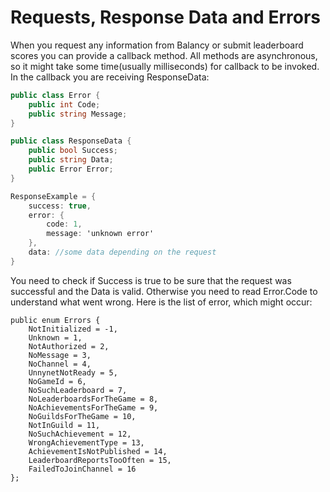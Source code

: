 # Requests, Response Data and Errors

When you request any information from Balancy or submit leaderboard scores you can provide a callback method. All methods are asynchronous, so it might take some time(usually milliseconds) for callback to be invoked. In the callback you are receiving ResponseData:
 
```csharp fct_label="Unity"
public class Error {
    public int Code;
    public string Message;
}

public class ResponseData {
    public bool Success;
    public string Data;
    public Error Error;
}
```

```csharp fct_label="JavaScript"
ResponseExample = {
    success: true,
    error: {
        code: 1,
        message: 'unknown error'
    },
    data: //some data depending on the request
}
```

You need to check if Success is true to be sure that the request was successful and the Data is valid. Otherwise you need to read Error.Code to understand what went wrong. Here is the list of error, which might occur:

```
public enum Errors {
    NotInitialized = -1,
    Unknown = 1,
    NotAuthorized = 2,
    NoMessage = 3,
    NoChannel = 4,
    UnnynetNotReady = 5,
    NoGameId = 6,
    NoSuchLeaderboard = 7,
    NoLeaderboardsForTheGame = 8,
    NoAchievementsForTheGame = 9,
    NoGuildsForTheGame = 10,
    NotInGuild = 11,
    NoSuchAchievement = 12,
    WrongAchievementType = 13,
    AchievementIsNotPublished = 14,
    LeaderboardReportsTooOften = 15,
    FailedToJoinChannel = 16
};
```

